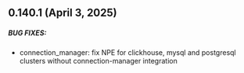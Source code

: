 ## 0.140.1 (April 3, 2025)

##### BUG FIXES:
* connection_manager: fix NPE for clickhouse, mysql and postgresql clusters without connection-manager integration



